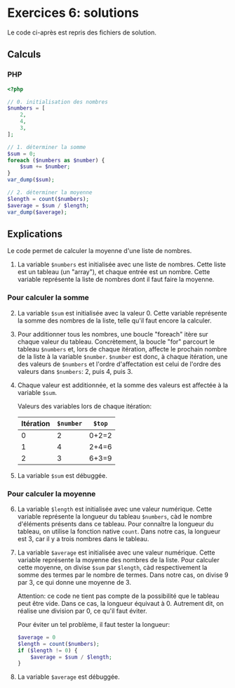 # Exercices 6: solutions

Le code ci-après est repris des fichiers de solution.

## Calculs

### PHP

```php
<?php

// 0. initialisation des nombres
$numbers = [
    2,
    4,
    3,
];

// 1. déterminer la somme
$sum = 0;
foreach ($numbers as $number) {
    $sum += $number;
}
var_dump($sum);

// 2. déterminer la moyenne
$length = count($numbers);
$average = $sum / $length;
var_dump($average);
```

## Explications

Le code permet de calculer la moyenne d'une liste de nombres.

 1. La variable `$numbers` est initialisée avec une liste de nombres. Cette liste est un tableau (un "array"), et chaque entrée est un nombre. Cette variable représente la liste de nombres dont il faut faire la moyenne.

 ### Pour calculer la somme

 2. La variable `$sum` est initialisée avec la valeur 0. Cette variable représente la somme des nombres de la liste, telle qu'il faut encore la calculer.

 3. Pour additionner tous les nombres, une boucle "foreach" itère sur chaque valeur du tableau. Concrètement, la boucle "for" parcourt le tableau `$numbers` et, lors de chaque itération, affecte le prochain nombre de la liste à la variable `$number`. `$number` est donc, à chaque itération, une des valeurs de `$numbers` et l'ordre d'affectation est celui de l'ordre des valeurs dans `$numbers`: 2, puis 4, puis 3.

 4. Chaque valeur est additionnée, et la somme des valeurs est affectée à la variable `$sum`.

    Valeurs des variables lors de chaque itération:

    | Itération | `$number` | `$top` |
    |-----------|-----------|--------|
    | 0         | 2         | 0+2=2  |
    | 1         | 4         | 2+4=6  |
    | 2         | 3         | 6+3=9  |

 5. La variable `$sum` est débuggée.


 ### Pour calculer la moyenne

 6. La variable `$length` est initialisée avec une valeur numérique. Cette variable représente la longueur du tableau `$numbers`, càd le nombre d'éléments présents dans ce tableau. Pour connaître la longueur du tableau, on utilise la fonction native `count`. Dans notre cas, la longueur est 3, car il y a trois nombres dans le tableau.
 
 7. La variable `$average` est initialisée avec une valeur numérique. Cette variable représente la moyenne des nombres de la liste. Pour calculer cette moyenne, on divise `$sum` par `$length`, càd respectivement la somme des termes par le nombre de termes. Dans notre cas, on divise 9 par 3, ce qui donne une moyenne de 3.

    Attention: ce code ne tient pas compte de la possibilité que le tableau peut être vide. Dans ce cas, la longueur équivaut à 0. Autrement dit, on réalise une division par 0, ce qu'il faut éviter.

    Pour éviter un tel problème, il faut tester la longueur:

    ```php
    $average = 0
    $length = count($numbers);
    if ($length != 0) {
        $average = $sum / $length;
    }
    ```

 8. La variable `$average` est débuggée.



